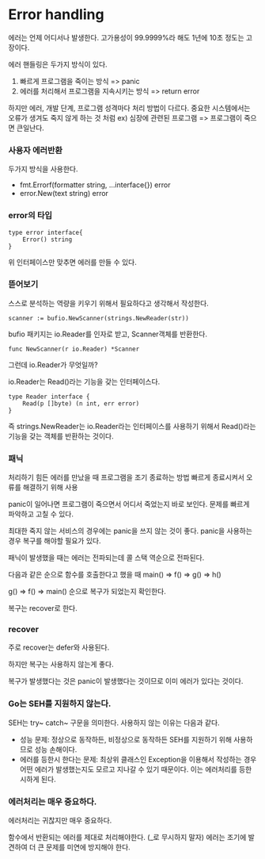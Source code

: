 # Error handling

에러는 언제 어디서나 발생한다. 
고가용성이 99.9999%라 해도 1년에 10초 정도는 고장이다. 

에러 핸들링은 두가지 방식이 있다.
1. 빠르게 프로그램을 죽이는 방식 => panic
2. 에러를 처리해서 프로그램을 지속시키는 방식 => return error
 
하지만 에러, 개발 단계, 프로그램 성격마다 처리 방법이 다르다. 
중요한 시스템에서는 오류가 생겨도 죽지 않게 하는 것 처럼 
ex) 심장에 관련된 프로그램 => 프로그램이 죽으면 큰일난다. 


### 사용자 에러반환

두가지 방식을 사용한다.
- fmt.Errorf(formatter string, ...interface{}) error
- error.New(text string) error 
 

### error의 타입
```
type error interface{
    Error() string
}
```
위 인터페이스만 맞추면 에러를 만들 수 있다. 


### 뜯어보기
스스로 분석하는 역량을 키우기 위해서 필요하다고 생각해서 작성한다. 
```
scanner := bufio.NewScanner(strings.NewReader(str))
```

bufio 패키지는 io.Reader를 인자로 받고, Scanner객체를 반환한다. 
```
func NewScanner(r io.Reader) *Scanner
```

그런데 io.Reader가 무엇일까?

io.Reader는 Read()라는 기능을 갖는 인터페이스다. 
```
type Reader interface {
	Read(p []byte) (n int, err error)
}
```
즉 strings.NewReader는 io.Reader라는 인터페이스를 사용하기 위해서 Read()라는 기능을 갖는 객체를 반환하는 것이다. 


### 패닉
처리하기 힘든 에러를 만났을 때 프로그램을 조기 종료하는 방법
빠르게 종료시켜서 오류를 해결하기 위해 사용 

panic이 일어나면 프로그램이 죽으면서 어디서 죽었는지 바로 보인다. 
문제를 빠르게 파악하고 고칠 수 있다. 

최대한 죽지 않는 서비스의 경우에는 panic을 쓰지 않는 것이 좋다. 
panic을 사용하는 경우 복구를 해야할 필요가 있다. 

패닉이 발생했을 때는 에러는 전파되는데
콜 스택 역순으로 전파된다.

다음과 같은 순으로 함수를 호출한다고 했을 때 
main() => f() => g() => h()

g() => f() => main() 순으로 
복구가 되었는지 확인한다. 

복구는 recover로 한다. 

### recover 
주로 recover는 defer와 사용된다. 

하지만 복구는 사용하지 않는게 좋다. 

복구가 발생했다는 것은 panic이 발생했다는 것이므로 이미 에러가 있다는 것이다. 


### Go는 SEH를 지원하지 않는다.
SEH는 try~ catch~ 구문을 의미한다. 
사용하지 않는 이유는 다음과 같다. 
- 성능 문제: 정상으로 동작하든, 비정상으로 동작하든 SEH를 지원하기 위해 사용하므로 성능 손해이다. 
- 에러를 등한시 한다는 문제: 최상위 클래스인 Exception을 이용해서 작성하는 경우 어떤 에러가 발생했는지도 모르고 지나갈 수 있기 때문이다. 이는 에러처리를 등한시하게 된다.

### 에러처리는 매우 중요하다.
에러처리는 귀찮지만 매우 중요하다. 

함수에서 반환되는 에러를 제대로 처리해야한다.
(_로 무시하지 말자)
에러는 조기에 발견하여 더 큰 문제를 미연에 방지해야 한다. 

